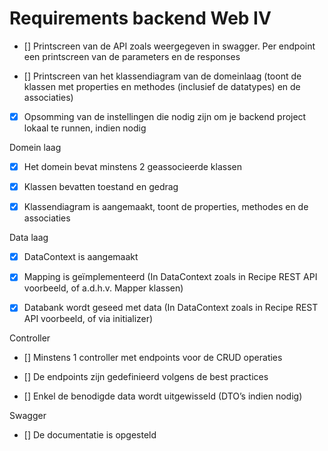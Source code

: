# Requirements backend Web IV


- [] Printscreen van de API zoals weergegeven in swagger. Per endpoint een printscreen van de parameters en de responses

- [] Printscreen van het klassendiagram van de domeinlaag (toont de klassen met properties en methodes (inclusief de datatypes) en de associaties)

- [x] Opsomming van de instellingen die nodig zijn om je backend project lokaal te runnen, indien nodig

Domein laag

- [x] Het domein bevat minstens 2 geassocieerde klassen

- [x] Klassen bevatten toestand en gedrag

- [x] Klassendiagram is aangemaakt, toont de properties, methodes en de associaties

Data laag

- [x] DataContext is aangemaakt

- [x] Mapping is geïmplementeerd (In DataContext zoals in Recipe REST API voorbeeld, of a.d.h.v. Mapper klassen)

- [x] Databank wordt geseed met data (In DataContext zoals in Recipe REST API voorbeeld, of via initializer)

Controller

- [] Minstens 1 controller met endpoints voor de CRUD operaties

- [] De endpoints zijn gedefinieerd volgens de best practices

- [] Enkel de benodigde data wordt uitgewisseld (DTO’s indien nodig)

Swagger

- [] De documentatie is opgesteld
